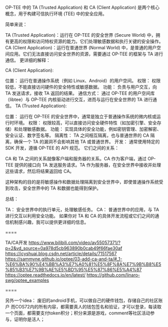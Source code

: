 OP-TEE 中的 TA (Trusted Application) 和 CA (Client Application)
是两个核心概念，用于构建可信执行环境 (TEE) 中的安全应用。

简单来说：

TA (Trusted Application)：运行在 OP-TEE 的安全世界 (Secure World)
中，拥有更高的权限和访问特权资源的能力。它们处理敏感数据和执行关键的安全操作。
CA (Client Application)：运行在普通世界 (Normal World)
中，是普通的用户空间应用。它们无法直接访问安全世界的资源，需要通过 OP-TEE
的框架与 TA 进行通信。 更详细的解释：

CA (Client Application):

位置： 运行在普通操作系统（例如 Linux、Android）的用户空间。 权限：
权限较低，不能直接访问硬件的安全特性或敏感数据。 功能： 负责与用户交互，向 TA
发送请求，接收 TA 返回的结果。 通信方式： 通过 OP-TEE 的用户空间库（libtee）与
OP-TEE 内核驱动进行交互，进而与运行在安全世界的 TA 进行通信。 TA (Trusted
Application):

位置： 运行在 OP-TEE
的安全世界中，通常是独立于普通操作系统的微内核或运行时环境。 权限：
权限较高，可以直接访问安全硬件特性（如加密引擎、安全存储）和处理敏感数据。
功能： 实现具体的安全功能，例如密钥管理、加密解密、安全认证、数字签名等。
隔离性： TA 之间相互隔离，也与普通世界的 CA 隔离，确保一个 TA 的漏洞不会影响其他
TA 或普通世界。 开发： 通常使用特定的 SDK 开发，遵循 OP-TEE 的 API 规范。
它们之间的关系：

CA 和 TA 之间的关系就像客户端和服务器的关系。CA 作为客户端，通过 OP-TEE
提供的接口向 TA 发送服务请求。TA
作为服务器，在安全世界中接收并处理这些请求，然后将结果返回给 CA。

这种架构的目的是将敏感操作和数据处理隔离到安全世界中，即使普通操作系统受到攻击，安全世界中的
TA 和数据也能得到保护。

总结：

TA： 安全世界中的执行单元，处理敏感任务。 CA： 普通世界中的应用，与 TA
进行交互以利用安全功能。 如果你对 TA 和 CA
的具体开发流程或它们之间的通信机制感兴趣，我可以提供更详细的信息。

====

TA/CA开发
https://www.bilibili.com/video/av55057371/?p=2&vd_source=0a978d5cb963890b0cab49f66fae30af
https://icyshuai.blog.csdn.net/article/details/71517567
https://sammyne.github.io/optee/03-add-ca-and-ta/#_1-%E6%BA%90%E4%BB%A3%E7%A0%81%E5%8F%8A%E7%9B%B8%E5%85%B3%E7%9B%AE%E5%BD%95%E5%87%86%E5%A4%87
https://optee.readthedocs.io/en/latest/
https://github.com/linaro-swg/optee_examples

====

另外一个idea： 废旧的android手机，可以做自己的硬件钱包，存储自己的社区账户
而COS72内的所有内容，都需要真人的钱包签名和验证，才可以登录，每读取一个页面，都需要支付token积分；积分来源是游戏，comment等社区活动参与，证明你是活人；
